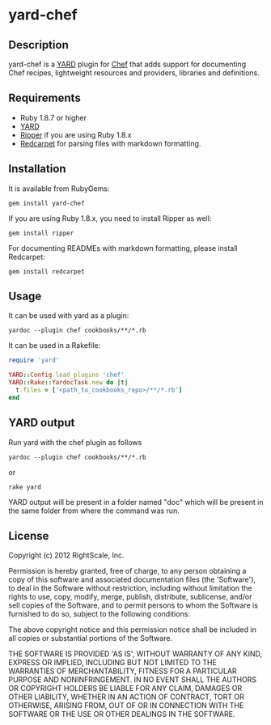 # yard-chef

## Description

yard-chef is a [YARD](http://yardoc.org/) plugin for
[Chef](http://www.opscode.com/chef/) that adds support for documenting Chef
recipes, lightweight resources and providers, libraries and definitions.

## Requirements

* Ruby 1.8.7 or higher
* [YARD](http://yardoc.org/)
* [Ripper](https://github.com/lsegal/ripper18) if you are using Ruby 1.8.x
* [Redcarpet](https://github.com/vmg/redcarpet) for parsing files with
  markdown formatting.

## Installation

It is available from RubyGems:

```
gem install yard-chef
```

If you are using Ruby 1.8.x, you need to install Ripper as well:

```
gem install ripper
```

For documenting READMEs with markdown formatting, please install Redcarpet:

```
gem install redcarpet
```

## Usage

It can be used with yard as a plugin:

```
yardoc --plugin chef cookbooks/**/*.rb
```

It can be used in a Rakefile:

```ruby
require 'yard'

YARD::Config.load_plugins 'chef'
YARD::Rake::YardocTask.new do |t|
  t.files = ['<path_to_cookbooks_repo>/**/*.rb']
end
```

## YARD output

Run yard with the chef plugin as follows

```
yardoc --plugin chef cookbooks/**/*.rb
```
or

```
rake yard
```

YARD output will be present in a folder named "doc" which will be present in
the same folder from where the command was run.

## License

Copyright (c) 2012 RightScale, Inc.

Permission is hereby granted, free of charge, to any person obtaining
a copy of this software and associated documentation files (the
'Software'), to deal in the Software without restriction, including
without limitation the rights to use, copy, modify, merge, publish,
distribute, sublicense, and/or sell copies of the Software, and to
permit persons to whom the Software is furnished to do so, subject to
the following conditions:

The above copyright notice and this permission notice shall be
included in all copies or substantial portions of the Software.

THE SOFTWARE IS PROVIDED 'AS IS', WITHOUT WARRANTY OF ANY KIND,
EXPRESS OR IMPLIED, INCLUDING BUT NOT LIMITED TO THE WARRANTIES OF
MERCHANTABILITY, FITNESS FOR A PARTICULAR PURPOSE AND NONINFRINGEMENT.
IN NO EVENT SHALL THE AUTHORS OR COPYRIGHT HOLDERS BE LIABLE FOR ANY
CLAIM, DAMAGES OR OTHER LIABILITY, WHETHER IN AN ACTION OF CONTRACT,
TORT OR OTHERWISE, ARISING FROM, OUT OF OR IN CONNECTION WITH THE
SOFTWARE OR THE USE OR OTHER DEALINGS IN THE SOFTWARE.

